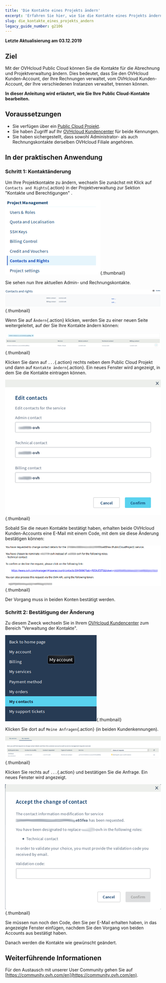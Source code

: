 ```yaml
---
title: 'Die Kontakte eines Projekts ändern'
excerpt: 'Erfahren Sie hier, wie Sie die Kontakte eines Projekts ändern können'
slug: die_kontakte_eines_projekts_andern
legacy_guide_number: g2106
---
```


**Letzte Aktualisierung am 03.12.2019**

## Ziel

Mit der OVHcloud Public Cloud können Sie die Kontakte für die Abrechnung und Projektverwaltung ändern.
Dies bedeutet, dass Sie den OVHcloud Kunden-Account, der Ihre Rechnungen verwaltet, vom OVHcloud Kunden-Account, der Ihre verschiedenen Instanzen verwaltet, trennen können.

**In dieser Anleitung wird erläutert, wie Sie Ihre Public Cloud-Kontakte bearbeiten.**


## Voraussetzungen

- Sie verfügen über ein [Public Cloud Projekt](https://www.ovhcloud.com/de/public-cloud).
- Sie haben Zugriff auf Ihr [OVHcloud Kundencenter](https://www.ovh.com/auth/?action=gotomanager) für beide Kennungen.
- Sie haben sichergestellt, dass sowohl Administrator- als auch Rechnungskontakte derselben OVHcloud Filiale angehören.

## In der praktischen Anwendung

### Schritt 1: Kontaktänderung

Um Ihre Projektkontakte zu ändern, wechseln Sie zunächst mit Klick auf `Contacts and Rights`{.action} in der Projektverwaltung zur Sektion "Kontakte und Berechtigungen" .

![](images/contact.png){.thumbnail}

Sie sehen nun Ihre aktuellen Admin- und Rechnungskontakte.

![](images/contact1.png){.thumbnail}

Wenn Sie auf `Ändern`{.action} klicken, werden Sie zu einer neuen Seite weitergeleitet, auf der Sie Ihre Kontakte ändern können:

![](images/contactchange.png){.thumbnail}

Klicken Sie dann auf `...`{.action} rechts neben dem Public Cloud Projekt und dann auf `Kontakte ändern`{.action}. Ein neues Fenster wird angezeigt, in dem Sie die Kontakte eintragen können.

![](images/contactchange1.png){.thumbnail}

Sobald Sie die neuen Kontakte bestätigt haben, erhalten beide OVHcloud Kunden-Accounts eine E-Mail mit einem Code, mit dem sie diese Änderung bestätigen können:

![](images/contactchange2.png){.thumbnail}

Der Vorgang muss in beiden Konten bestätigt werden.

### Schritt 2: Bestätigung der Änderung

Zu diesem Zweck wechseln Sie in Ihrem [OVHcloud Kundencenter](https://www.ovh.com/manager/dedicated/#/contacts/services) zum Bereich "Verwaltung der Kontakte".

![](images/controlpanel.png){.thumbnail}

 Klicken Sie dort auf `Meine Anfragen`{.action} (in beiden Kundenkennungen).

![](images/controlpanel1.png){.thumbnail}

Klicken Sie rechts auf `...`{.action} und bestätigen Sie die Anfrage. Ein neues Fenster wird angezeigt. 

![](images/contactchange3.png){.thumbnail}

Sie müssen nun noch den Code, den Sie per E-Mail erhalten haben, in das angezeigte Fenster einfügen, nachdem Sie den Vorgang von beiden Accounts aus bestätigt haben.

Danach werden die Kontakte wie gewünscht geändert.

## Weiterführende Informationen

Für den Austausch mit unserer User Community gehen Sie auf [https://community.ovh.com/en](https://community.ovh.com/en).

